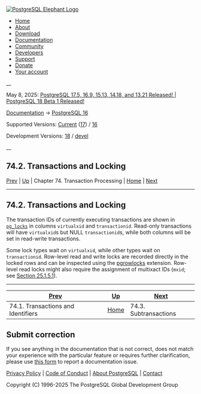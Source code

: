 [ ![PostgreSQL Elephant Logo](/media/img/about/press/elephant.png) ](/)

  * [Home](/ "Home")
  * [About](/about/ "About")
  * [Download](/download/ "Download")
  * [Documentation](/docs/ "Documentation")
  * [Community](/community/ "Community")
  * [Developers](/developer/ "Developers")
  * [Support](/support/ "Support")
  * [Donate](/about/donate/ "Donate")
  * [Your account](/account/ "Your account")

__

May 8, 2025: [ PostgreSQL 17.5, 16.9, 15.13, 14.18, and 13.21 Released! ](/about/news/postgresql-175-169-1513-1418-and-1321-released-3072/) | [ PostgreSQL 18 Beta 1 Released! ](/about/news/postgresql-18-beta-1-released-3070/)

[Documentation](/docs/ "Documentation") -> [PostgreSQL
16](/docs/16/index.html)

Supported Versions: [Current](/docs/current/xact-locking.html "PostgreSQL 17 -
74.2. Transactions and Locking") ([17](/docs/17/xact-locking.html "PostgreSQL
17 - 74.2. Transactions and Locking")) / [16](/docs/16/xact-locking.html
"PostgreSQL 16 - 74.2. Transactions and Locking")

Development Versions: [18](/docs/18/xact-locking.html "PostgreSQL 18 -
74.2. Transactions and Locking") / [devel](/docs/devel/xact-locking.html
"PostgreSQL devel - 74.2. Transactions and Locking")

__

74.2. Transactions and Locking  
---  
[Prev](transaction-id.html "74.1. Transactions and Identifiers")  | [Up](transactions.html "Chapter 74. Transaction Processing") | Chapter 74. Transaction Processing | [Home](index.html "PostgreSQL 16.9 Documentation") |  [Next](subxacts.html "74.3. Subtransactions")  
  
* * *

## 74.2. Transactions and Locking #

The transaction IDs of currently executing transactions are shown in
[`pg_locks`](view-pg-locks.html "54.12. pg_locks") in columns `virtualxid` and
`transactionid`. Read-only transactions will have `virtualxid`s but NULL
`transactionid`s, while both columns will be set in read-write transactions.

Some lock types wait on `virtualxid`, while other types wait on
`transactionid`. Row-level read and write locks are recorded directly in the
locked rows and can be inspected using the [pgrowlocks](pgrowlocks.html
"F.31. pgrowlocks — show a table's row locking information") extension. Row-
level read locks might also require the assignment of multixact IDs (`mxid`;
see [Section 25.1.5.1](routine-vacuuming.html#VACUUM-FOR-MULTIXACT-WRAPAROUND
"25.1.5.1. Multixacts and Wraparound")).

* * *

[Prev](transaction-id.html "74.1. Transactions and Identifiers")  | [Up](transactions.html "Chapter 74. Transaction Processing") |  [Next](subxacts.html "74.3. Subtransactions")  
---|---|---  
74.1. Transactions and Identifiers  | [Home](index.html "PostgreSQL 16.9 Documentation") |  74.3. Subtransactions  
  
## Submit correction

If you see anything in the documentation that is not correct, does not match
your experience with the particular feature or requires further clarification,
please use [this form](/account/comments/new/16/xact-locking.html/) to report
a documentation issue.

[Privacy Policy](/about/privacypolicy) | [Code of Conduct](/about/policies/coc/) | [About PostgreSQL](/about/) | [Contact](/about/contact/)  

Copyright (C) 1996-2025 The PostgreSQL Global Development Group

